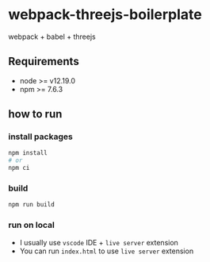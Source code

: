 # webpack-threejs-boilerplate

webpack + babel + threejs

## Requirements

- node >= v12.19.0
- npm >= 7.6.3

## how to run

### install packages

```sh
npm install
# or
npm ci
```

### build

```sh
npm run build
```

### run on local

- I usually use `vscode` IDE + `live server` extension
- You can run `index.html` to use `live server` extension

